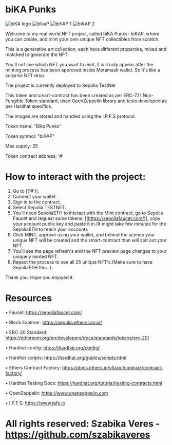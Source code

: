 # biKA Punks

![biKA logo](https://github.com/szabikaveres/Crowdsale--ICO/assets/114937278/a408b756-4d96-4d4a-9337-a97e38f0857d)
![bikaP](https://github.com/szabikaveres/biKA_Punks_Project/assets/114937278/d1824053-5db8-46e5-abaa-04b7ac3909a7)
![biKAP 1](https://github.com/szabikaveres/biKA_Punks_Project/assets/114937278/d7d3d753-530c-48c5-9c1f-85e6d65df2b2)
![biKAP 2](https://github.com/szabikaveres/biKA_Punks_Project/assets/114937278/8693cf31-43f0-4767-9976-19ca8aa48827)


 Welcome to my real world NFT project, called biKA Punks- biKAP, where you can create, and mint your own unique NFT collectibles from scratch.
 
 This is a generative art collection, each have different properties, mixed and matched to generate the NFT.

 You'll not see which NFT you want to mint, it will only appear after the minting process has been approved inside Metamask wallet. So it's like a surprise NFT drop.

 The project is currently deployed to Sepolia TestNet

 This token and smart-contract has been created as per ERC-721 Non-Fungible Token standard, used OpenZeppelin library and tests developed as per Hardhat specifics.

 The images are stored and handled using the I.P.F.S protocol.


 Token name: "Bika Punks"

 Token symbol: "biKAP"

 Max supply: 25 

 Token contract address: '#'

 # How to interact with the project:
1. Go to [('#')].
2. Connect your wallet.
3. Sign in to the contract.
4. Select Sepolia TESTNET.
5. You'll need SepoliaETH to interact with the Mint contract, go to Sepolia Faucet and request some tokens:  [(https://sepoliafaucet.com/)], copy your account public key and paste it in.(It might take few minutes for the SepoliaETH to reach your account).
6. Click MINT, approve using your wallet, and behind the scenes your unique NFT will be created and the smart-contract than will spit out your NFT.
7. You'll see the page refresh's and the NFT preview page changes to your uniquely minted NFT.
8. Repeat the process to see all 25 unique NFT's.(Make sure to have SepoliaETH tho...).

 
Thank you. Hope you enjoyed it.

# Resources
• Faucet: https://sepoliafaucet.com/

• Block Explorer: https://sepolia.etherscan.io/

• ERC-20 Standard: https://ethereum.org/en/developers/docs/standards/tokens/erc-20/

• Hardhat config: https://hardhat.org/config/

• Hardhat scripts: https://hardhat.org/guides/scripts.html

• Ethers Contract Factory: https://docs.ethers.io/v5/api/contract/contract-factory/

• Hardhat Testing Docs: https://hardhat.org/tutorial/testing-contracts.html

• OpenZeppelin: https://www.openzeppelin.com

• I.P.F.S: https://www.ipfs.io

# All rights reserved: Szabika Veres -  https://github.com/szabikaveres
